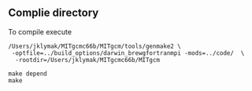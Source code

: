 ## Complie directory

To compile execute
```
/Users/jklymak/MITgcmc66b/MITgcm/tools/genmake2 \
 -optfile=../build_options/darwin_brewgfortranmpi -mods=../code/  \
  -rootdir=/Users/jklymak/MITgcmc66b/MITgcm

make depend
make
```
